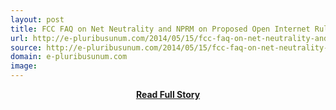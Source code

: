 ```yaml
---
layout: post
title: FCC FAQ on Net Neutrality and NPRM on Proposed Open Internet Rules | E Pluribus Unum
url: http://e-pluribusunum.com/2014/05/15/fcc-faq-on-net-neutrality-and-nprm-proposed-open-internet-rules/
source: http://e-pluribusunum.com/2014/05/15/fcc-faq-on-net-neutrality-and-nprm-proposed-open-internet-rules/
domain: e-pluribusunum.com
image: 
---
```


<p></p>
<center><p><a href="http://e-pluribusunum.com/2014/05/15/fcc-faq-on-net-neutrality-and-nprm-proposed-open-internet-rules/" style='padding:25px; font-sze:18px; font-weight: bold;'>Read Full Story</a></p></center>
